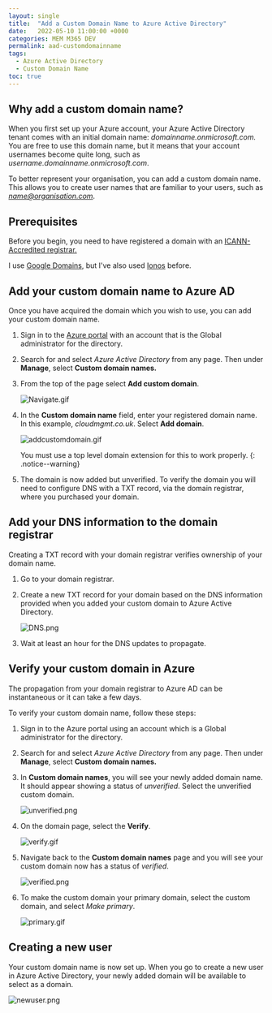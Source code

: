 ```yaml
---
layout: single
title:  "Add a Custom Domain Name to Azure Active Directory"
date:   2022-05-10 11:00:00 +0000
categories: MEM M365 DEV
permalink: aad-customdomainname
tags:
  - Azure Active Directory
  - Custom Domain Name
toc: true
---
```

## Why add a custom domain name?
When you first set up your Azure account, your Azure Active Directory tenant comes with an initial domain name: *domainname.onmicrosoft.com.* You are free to use this domain name, but it means that your account usernames become quite long, such as *username.domainname.onmicrosoft.com*.

To better represent your organisation, you can add a custom domain name. This allows you to create user names that are familiar to your users, such as *name@organisation.com*.

## Prerequisites
Before you begin, you need to have registered a domain with an [ICANN-Accredited registrar.](https://www.icann.org/registrar-reports/accredited-list.html)

I use [Google Domains](https://domains.google.com/), but I've also used [Ionos](https://www.ionos.co.uk/) before.

## Add your custom domain name to Azure AD
Once you have acquired the domain which you wish to use, you can add your custom domain name.

1. Sign in to the [Azure portal](https://portal.azure.com) with an account that is the Global administrator for the directory.
2. Search for and select *Azure Active Directory* from any page. Then under **Manage**, select **Custom domain names.**
3. From the top of the page select **Add custom domain**.
    
    ![Navigate.gif](/assets/images/aadcdn/Navigate.gif)
    
4. In the **Custom domain name** field, enter your registered domain name. In this example, *cloudmgmt.co.uk*. Select **Add domain**.
    
    ![addcustomdomain.gif](/assets/images/aadcdn/addcustomdomain.gif)
    

    You must use a top level domain extension for this to work properly.
    {: .notice--warning}
    
5. The domain is now added but unverified. To verify the domain you will need to configure DNS with a TXT record, via the domain registrar, where you purchased your domain.

## Add your DNS information to the domain registrar

Creating a TXT record with your domain registrar verifies ownership of your domain name.

1. Go to your domain registrar.
2. Create a new TXT record for your domain based on the DNS information provided when you added your custom domain to Azure Active Directory.

    ![DNS.png](/assets/images/aadcdn/DNS.png)

3. Wait at least an hour for the DNS updates to propagate.

## Verify your custom domain in Azure

The propagation from your domain registrar to Azure AD can be instantaneous or it can take a few days.

To verify your custom domain name, follow these steps:

1. Sign in to the Azure portal using an account which is a Global administrator for the directory.
2. Search for and select *Azure Active Directory* from any page. Then under **Manage**, select **Custom domain names.**
3. In **Custom domain names**, you will see your newly added domain name. It should appear showing a status of *unverified*. Select the unverified custom domain.
    
    ![unverified.png](/assets/images/aadcdn/unverified.png)
    
4. On the domain page, select the **Verify**.
    
    ![verify.gif](/assets/images/aadcdn/verify.gif)
    
5. Navigate back to the **Custom domain names** page and you will see your custom domain now has a status of *verified*.
    
    ![verified.png](/assets/images/aadcdn/verified.png)
    
6. To make the custom domain your primary domain, select the custom domain, and select *Make primary*.
    
    ![primary.gif](/assets/images/aadcdn/primary.gif)
    

## Creating a new user

Your custom domain name is now set up. When you go to create a new user in Azure Active Directory, your newly added domain will be available to select as a domain.

   ![newuser.png](/assets/images/aadcdn/newuser.png)